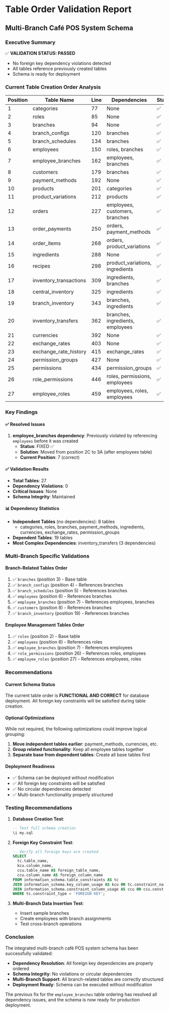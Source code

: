 # Table Order Validation Report

## Multi-Branch Café POS System Schema

### Executive Summary

✅ **VALIDATION STATUS: PASSED**

- No foreign key dependency violations detected
- All tables reference previously created tables
- Schema is ready for deployment

### Current Table Creation Order Analysis

| Position | Table Name             | Line | Dependencies                     | Status |
| -------- | ---------------------- | ---- | -------------------------------- | ------ |
| 1        | categories             | 77   | None                             | ✅     |
| 2        | roles                  | 85   | None                             | ✅     |
| 3        | branches               | 94   | None                             | ✅     |
| 4        | branch_configs         | 120  | branches                         | ✅     |
| 5        | branch_schedules       | 134  | branches                         | ✅     |
| 6        | employees              | 150  | roles, branches                  | ✅     |
| 7        | employee_branches      | 162  | employees, branches              | ✅     |
| 8        | customers              | 179  | branches                         | ✅     |
| 9        | payment_methods        | 192  | None                             | ✅     |
| 10       | products               | 201  | categories                       | ✅     |
| 11       | product_variations     | 212  | products                         | ✅     |
| 12       | orders                 | 227  | employees, customers, branches   | ✅     |
| 13       | order_payments         | 250  | orders, payment_methods          | ✅     |
| 14       | order_items            | 268  | orders, product_variations       | ✅     |
| 15       | ingredients            | 288  | None                             | ✅     |
| 16       | recipes                | 298  | product_variations, ingredients  | ✅     |
| 17       | inventory_transactions | 309  | ingredients, branches            | ✅     |
| 18       | central_inventory      | 325  | ingredients                      | ✅     |
| 19       | branch_inventory       | 343  | branches, ingredients            | ✅     |
| 20       | inventory_transfers    | 362  | branches, ingredients, employees | ✅     |
| 21       | currencies             | 392  | None                             | ✅     |
| 22       | exchange_rates         | 403  | None                             | ✅     |
| 23       | exchange_rate_history  | 415  | exchange_rates                   | ✅     |
| 24       | permission_groups      | 427  | None                             | ✅     |
| 25       | permissions            | 434  | permission_groups                | ✅     |
| 26       | role_permissions       | 446  | roles, permissions, employees    | ✅     |
| 27       | employee_roles         | 459  | employees, roles, employees      | ✅     |

### Key Findings

#### ✅ Resolved Issues

1. **employee_branches dependency**: Previously violated by referencing `employees` before it was created
   - **Status**: FIXED ✅
   - **Solution**: Moved from position 2C to 3A (after employees table)
   - **Current Position**: 7 (correct)

#### ✅ Validation Results

- **Total Tables**: 27
- **Dependency Violations**: 0
- **Critical Issues**: None
- **Schema Integrity**: Maintained

#### 📊 Dependency Statistics

- **Independent Tables** (no dependencies): 8 tables
  - categories, roles, branches, payment_methods, ingredients, currencies, exchange_rates, permission_groups
- **Dependent Tables**: 19 tables
- **Most Complex Dependencies**: inventory_transfers (3 dependencies)

### Multi-Branch Specific Validations

#### Branch-Related Tables Order

1. ✅ `branches` (position 3) - Base table
2. ✅ `branch_configs` (position 4) - References branches
3. ✅ `branch_schedules` (position 5) - References branches
4. ✅ `employees` (position 6) - References branches
5. ✅ `employee_branches` (position 7) - References employees, branches
6. ✅ `customers` (position 8) - References branches
7. ✅ `branch_inventory` (position 19) - References branches

#### Employee Management Tables Order

1. ✅ `roles` (position 2) - Base table
2. ✅ `employees` (position 6) - References roles
3. ✅ `employee_branches` (position 7) - References employees
4. ✅ `role_permissions` (position 26) - References roles, employees
5. ✅ `employee_roles` (position 27) - References employees, roles

### Recommendations

#### Current Schema Status

The current table order is **FUNCTIONAL AND CORRECT** for database deployment. All foreign key constraints will be satisfied during table creation.

#### Optional Optimizations

While not required, the following optimizations could improve logical grouping:

1. **Move independent tables earlier**: payment_methods, currencies, etc.
2. **Group related functionality**: Keep all employee tables together
3. **Separate base from dependent tables**: Create all base tables first

#### Deployment Readiness

- ✅ Schema can be deployed without modification
- ✅ All foreign key constraints will be satisfied
- ✅ No circular dependencies detected
- ✅ Multi-branch functionality properly structured

### Testing Recommendations

1. **Database Creation Test**:

   ```sql
   -- Test full schema creation
   \i my.sql
   ```

2. **Foreign Key Constraint Test**:

   ```sql
   -- Verify all foreign keys are created
   SELECT
     tc.table_name,
     kcu.column_name,
     ccu.table_name AS foreign_table_name,
     ccu.column_name AS foreign_column_name
   FROM information_schema.table_constraints AS tc
   JOIN information_schema.key_column_usage AS kcu ON tc.constraint_name = kcu.constraint_name
   JOIN information_schema.constraint_column_usage AS ccu ON ccu.constraint_name = tc.constraint_name
   WHERE tc.constraint_type = 'FOREIGN KEY';
   ```

3. **Multi-Branch Data Insertion Test**:
   - Insert sample branches
   - Create employees with branch assignments
   - Test cross-branch operations

### Conclusion

The integrated multi-branch café POS system schema has been successfully validated:

- **Dependency Resolution**: All foreign key dependencies are properly ordered
- **Schema Integrity**: No violations or circular dependencies
- **Multi-Branch Support**: All branch-related tables are correctly structured
- **Deployment Ready**: Schema can be executed without modification

The previous fix for the `employee_branches` table ordering has resolved all dependency issues, and the schema is now ready for production deployment.
